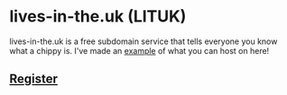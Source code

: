 # lives-in-the.uk (LITUK)

lives-in-the.uk is a free subdomain service that tells everyone you know what a chippy is.
I've made an [example](https://chippy.lives-in-the.uk/) of what you can host on here!

## [Register](https://github.com/stovonson/lituk-register)